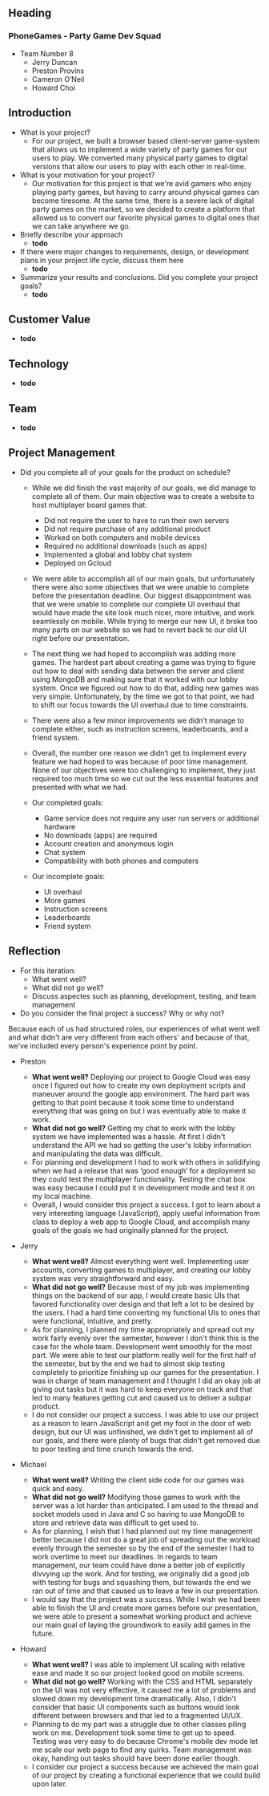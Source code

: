 ## Heading

### PhoneGames - **Party Game Dev Squad**
- Team Number 8  
  - Jerry Duncan
  - Preston Provins
  - Cameron O’Neil
  - Howard Choi

## Introduction

- What is your project?
  - For our project, we built a browser based client-server game-system that allows us to implement a wide variety of party games for our users to play. We converted many physical party games to digital versions that allow our users to play with each other in real-time.
- What is your motivation for your project?
  - Our motivation for this project is that we're avid gamers who enjoy playing party games, but having to carry around physical games can become tiresome. At the same time, there is a severe lack of digital party games on the market, so we decided to create a platform that allowed us to convert our favorite physical games to digital ones that we can take anywhere we go.
- Briefly describe your approach
  - **todo**
- If there were major changes to requirements, design, or development plans in your project life cycle, discuss them here
  - **todo**
- Summarize your results and conclusions. Did you complete your project goals?
  - **todo**
## Customer Value

- **todo**

## Technology

- **todo**

## Team

- **todo**

## Project Management

- Did you complete all of your goals for the product on schedule?
  - While we did finish the vast majority of our goals, we did manage to complete all of them. Our main objective was to create a website to host multiplayer board games that:
    - Did not require the user to have to run their own servers
    - Did not require purchase of any additional product
    - Worked on both computers and mobile devices
    - Required no additional downloads (such as apps)
    - Implemented a global and lobby chat system
    - Deployed on Gcloud
  - We were able to accomplish all of our main goals, but unfortunately there were also some objectives that we were unable to complete before the presentation deadline. Our biggest disappointment was that we were unable to complete our complete UI overhaul that would have made the site look much nicer, more intuitive, and work seamlessly on mobile. While trying to merge our new UI, it broke too many parts on our website so we had to revert back to our old UI right before our presentation. 
  - The next thing we had hoped to accomplish was adding more games. The hardest part about creating a game was trying to figure out how to deal with sending data between the server and client using MongoDB and making sure that it worked with our lobby system. Once we figured out how to do that, adding new games was very simple. Unfortunately, by the time we got to that point, we had to shift our focus towards the UI overhaul due to time constraints.
  - There were also a few minor improvements we didn’t manage to complete either, such as instruction screens, leaderboards, and a friend system.
  - Overall, the number one reason we didn’t get to implement every feature we had hoped to was because of poor time management. None of our objectives were too challenging to implement, they just required too much time so we cut out the less essential features and presented with what we had.

  - Our completed goals:
    - Game service does not require any user run servers or additional hardware
    - No downloads (apps) are required
    - Account creation and anonymous login 
    - Chat system
    - Compatibility with both phones and computers
  - Our incomplete goals:
    - UI overhaul
    - More games
    - Instruction screens
    - Leaderboards
    - Friend system

## Reflection
- For this iteration:
  - What went well?
  - What did not go well?
  - Discuss aspectes such as planning, development, testing, and team management
- Do you consider the final project a success? Why or why not?

Because each of us had structured roles, our experiences of what went well and what didn't are very different from each others' and because of that, we've included every person's experience point by point.

- Preston
  - **What went well?** Deploying our project to Google Cloud was easy once I figured out how to create my own deployment scripts and maneuver around the google app environment. The hard part was getting to that point because it took some time to understand everything that was going on but I was eventually able to make it work.
  - **What did not go well?** Getting my chat to work with the lobby system we have implemented was a hassle. At first I didn't understand the API we had so getting the user's lobby information and manipulating the data was difficult.
  - For planning and development I had to work with others in solidifying when we had a release that was ‘good enough’ for a deployment  so they could test the multiplayer functionality. Testing the chat box was easy because I could put it in development mode and test it on my local machine.
  - Overall, I would consider this project a success. I got to learn about a very interesting language (JavaScript), apply useful information from class to deploy a web app to Google Cloud, and accomplish many goals of the goals we had originally planned for the project.
  
- Jerry 
  - **What went well?** Almost everything went well. Implementing user accounts, converting games to multiplayer, and creating our lobby system was very straightforward and easy.
  - **What did not go well?** Because most of my job was implementing things on the backend of our app, I would create basic UIs that favored functionality over design and that left a lot to be desired by the users. I had a hard time converting my functional UIs to ones that were functional, intuitive, and pretty.
  - As for planning, I planned my time appropriately and spread out my work fairly evenly over the semester, however I don't think this is the case for the whole team. Development went smoothly for the most part. We were able to test our platform really well for the first half of the semester, but by the end we had to almost skip testing completely to prioritize finishing up our games for the presentation. I was in charge of team management and I thought I did an okay job at giving out tasks but it was hard to keep everyone on track and that led to many features getting cut and caused us to deliver a subpar product.
  - I do not consider our project a success. I was able to use our project as a reason to learn JavaScript and get my foot in the door of web design, but our UI was unfinished, we didn't get to implement all of our goals, and there were plenty of bugs that didn't get removed due to poor testing and time crunch towards the end.
  
- Michael
  - **What went well?** Writing the client side code for our games was quick and easy.
  - **What did not go well?** Modifying those games to work with the server was a lot harder than anticipated. I am used to the thread and socket models used in Java and C so having to use MongoDB to store and retrieve data was difficult to get used to.
  - As for planning, I wish that I had planned out my time management better because I did not do a great job of spreading out the workload evenly through the semester so by the end of the semester I had to work overtime to meet our deadlines. In regards to team management, our team could have done a better job of explicitly divvying up the work. And for testing, we originally did a good job with testing for bugs and squashing them, but towards the end we ran out of time and that caused us to leave a few in our presentation. 
  - I would say that the project was a success. While I wish we had been able to finish the UI and create more games before our presentation, we were able to present a somewhat working product and achieve our main goal of laying the groundwork to easily add games in the future.
  
- Howard
  - **What went well?** I was able to implement UI scaling with relative ease and made it so our project looked good on mobile screens.
  - **What did not go well?** Working with the CSS and HTML separately on the UI was not very effective, it caused me a lot of problems and slowed down my development time dramatically. Also, I didn't consider that basic UI components such as buttons would look different between browsers and that led to a fragmented UI/UX.
  - Planning to do my part was a struggle due to other classes piling work on me. Development took some time to get up to speed. Testing was very easy to do because Chrome's mobile dev mode let me scale our web page to find any quirks. Team management was okay, handing out tasks should have been done earlier though.
  - I consider our project a success because we achieved the main goal of our project by creating a functional experience that we could build upon later.

